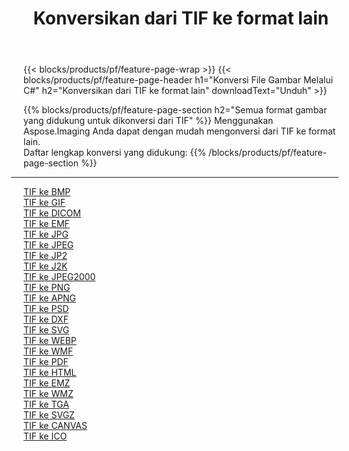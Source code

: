 ﻿---
title: Konversikan dari TIF ke format lain 
weight: 3920
url: /id/java/conversion/from/tif 
lang: id
langdirlevel: 2
locales: zh-hans,ja,it,ru,de,es,fr,nl,id,lt,pl,pt,vi,tr,ko,zh-hant,ar,hi,th,sv,cs,uk,he
description: Menggunakan Aspose.Imaging Anda dapat dengan mudah mengonversi dari TIF ke format lain
---

{{< blocks/products/pf/feature-page-wrap >}}
{{< blocks/products/pf/feature-page-header h1="Konversi File Gambar Melalui C#" h2="Konversikan dari TIF ke format lain" downloadText="Unduh" >}}


{{% blocks/products/pf/feature-page-section  h2="Semua format gambar yang didukung untuk dikonversi dari TIF" %}}
Menggunakan Aspose.Imaging Anda dapat dengan mudah mengonversi dari TIF ke format lain.
<br/>
Daftar lengkap konversi yang didukung:
{{% /blocks/products/pf/feature-page-section %}}
<div class="container-fluid productfamilypage bg-gray">
    <div class="convertypes bg-gray agp-content section">
        <div class="container">
		<hr style="margin-left:-20px;"/>
		<div class="row other-converters">
		    <div class='col-md-2 other-converter remove-lp remove-rp'><a href="/imaging/id/java/conversion/tif-to-bmp" >TIF ke BMP</a></div><div class='col-md-2 other-converter remove-lp remove-rp'><a href="/imaging/id/java/conversion/tif-to-gif" >TIF ke GIF</a></div><div class='col-md-2 other-converter remove-lp remove-rp'><a href="/imaging/id/java/conversion/tif-to-dicom" >TIF ke DICOM</a></div><div class='col-md-2 other-converter remove-lp remove-rp'><a href="/imaging/id/java/conversion/tif-to-emf" >TIF ke EMF</a></div><div class='col-md-2 other-converter remove-lp remove-rp'><a href="/imaging/id/java/conversion/tif-to-jpg" >TIF ke JPG</a></div><div class='col-md-2 other-converter remove-lp remove-rp'><a href="/imaging/id/java/conversion/tif-to-jpeg" >TIF ke JPEG</a></div><div class='col-md-2 other-converter remove-lp remove-rp'><a href="/imaging/id/java/conversion/tif-to-jp2" >TIF ke JP2</a></div><div class='col-md-2 other-converter remove-lp remove-rp'><a href="/imaging/id/java/conversion/tif-to-j2k" >TIF ke J2K</a></div><div class='col-md-2 other-converter remove-lp remove-rp'><a href="/imaging/id/java/conversion/tif-to-jpeg2000" >TIF ke JPEG2000</a></div><div class='col-md-2 other-converter remove-lp remove-rp'><a href="/imaging/id/java/conversion/tif-to-png" >TIF ke PNG</a></div><div class='col-md-2 other-converter remove-lp remove-rp'><a href="/imaging/id/java/conversion/tif-to-apng" >TIF ke APNG</a></div><div class='col-md-2 other-converter remove-lp remove-rp'><a href="/imaging/id/java/conversion/tif-to-psd" >TIF ke PSD</a></div><div class='col-md-2 other-converter remove-lp remove-rp'><a href="/imaging/id/java/conversion/tif-to-dxf" >TIF ke DXF</a></div><div class='col-md-2 other-converter remove-lp remove-rp'><a href="/imaging/id/java/conversion/tif-to-svg" >TIF ke SVG</a></div><div class='col-md-2 other-converter remove-lp remove-rp'><a href="/imaging/id/java/conversion/tif-to-webp" >TIF ke WEBP</a></div><div class='col-md-2 other-converter remove-lp remove-rp'><a href="/imaging/id/java/conversion/tif-to-wmf" >TIF ke WMF</a></div><div class='col-md-2 other-converter remove-lp remove-rp'><a href="/imaging/id/java/conversion/tif-to-pdf" >TIF ke PDF</a></div><div class='col-md-2 other-converter remove-lp remove-rp'><a href="/imaging/id/java/conversion/tif-to-html" >TIF ke HTML</a></div><div class='col-md-2 other-converter remove-lp remove-rp'><a href="/imaging/id/java/conversion/tif-to-emz" >TIF ke EMZ</a></div><div class='col-md-2 other-converter remove-lp remove-rp'><a href="/imaging/id/java/conversion/tif-to-wmz" >TIF ke WMZ</a></div><div class='col-md-2 other-converter remove-lp remove-rp'><a href="/imaging/id/java/conversion/tif-to-tga" >TIF ke TGA</a></div><div class='col-md-2 other-converter remove-lp remove-rp'><a href="/imaging/id/java/conversion/tif-to-svgz" >TIF ke SVGZ</a></div><div class='col-md-2 other-converter remove-lp remove-rp'><a href="/imaging/id/java/conversion/tif-to-canvas" >TIF ke CANVAS</a></div><div class='col-md-2 other-converter remove-lp remove-rp'><a href="/imaging/id/java/conversion/tif-to-ico" >TIF ke ICO</a></div>
                </div>
        </div>
    </div>
</div>
<br/>

